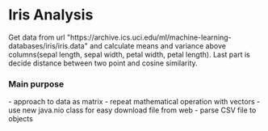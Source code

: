 <h1> Iris Analysis </h1>
Get data from url "https://archive.ics.uci.edu/ml/machine-learning-databases/iris/iris.data" and
calculate means and variance above columns(sepal length, sepal width, petal width, petal length). 
Last part is decide distance between two point and cosine similarity.

<h3> Main purpose </h3>
- approach to data as matrix
- repeat mathematical operation with vectors
- use new java.nio class for easy download file from web
- parse CSV file to objects
